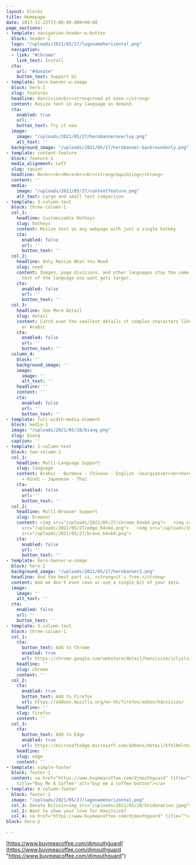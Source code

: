 ```yaml
---
layout: blocks
title: Homepage
date: 2017-11-22T23:00:00.000+00:00
page_sections:
- template: navigation-header-w-button
  block: header-2
  logo: "/uploads/2021/05/27/logonamehorizontal.png"
  navigation:
  - link: "#chrome"
    link_text: Install
  cta:
    url: "#donate"
    button_text: Support Us
- template: hero-banner-w-image
  block: hero-2
  slug: features
  headline: Hanzisize<br><strong>read at ease.</strong>
  content: Resize text in any language on demand.
  cta:
    enabled: true
    url: ''
    button_text: Try it now
  image:
    image: "/uploads/2021/05/27/herobanneroverlay.png"
    alt_text: ''
  background_image: "/uploads/2021/05/27/herobanner-backroundonly.png"
- template: content-feature
  block: feature-1
  media_alignment: Left
  slug: squint
  headline: No<br><br>More<br><br><strong>Squinting</strong>
  content: ''
  media:
    image: "/uploads/2021/05/27/contentfeature.png"
    alt_text: Large and small text comparison
- template: 3-column-text
  block: three-column-1
  col_1:
    headline: Customizable Hotkeys
    slug: hotkeys
    content: Resize text on any webpage with just a single hotkey
    cta:
      enabled: false
      url: ''
      button_text: ''
  col_2:
    headline: Only Resize What You Need
    slug: need
    content: Images, page divisions, and other languages stay the same size. Only
      text of the language you want gets larger.
    cta:
      enabled: false
      url: ''
      button_text: ''
  col_3:
    headline: See More Detail
    slug: detail
    content: Catch even the smallest details of complex characters like those in Chinese
      or Arabic
    cta:
      enabled: false
      url: ''
      button_text: ''
  column_4:
    block: ''
    background_image: ''
    image:
      image: ''
      alt_text: ''
    headline: ''
    content: ''
    cta:
      enabled: false
      url: ''
      button_text: ''
- template: full-width-media-element
  block: media-1
  image: "/uploads/2021/05/28/biang.png"
  slug: biang
  caption: ''
- template: 2-column-text
  block: two-column-1
  col_1:
    headline: Multi-Language Support
    slug: language
    content: Arabic - Burmese - Chinese - English -Georgian<br><br>Korean - Hebrew
      - Hindi - Japanese - Thai
    cta:
      enabled: false
      url: ''
      button_text: ''
  col_2:
    headline: Multi-Browser Support
    slug: browser
    content: <img src="/uploads/2021/05/27/chrome_64x64.png">   <img src="/uploads/2021/05/27/firefox_64x64.png">   <img
      src="/uploads/2021/05/27/edge_64x64.png">   <img src="/uploads/2021/05/27/opera_64x64.png">   <img
      src="/uploads/2021/05/27/brave_64x64.png">
    cta:
      enabled: false
      url: ''
      button_text: ''
- template: hero-banner-w-image
  block: hero-2
  background_image: "/uploads/2021/05/27/herobanner2.png"
  headline: And the best part is, <strong>it's free.</strong>
  content: And we don't even save or use a single bit of your data.
  image:
    image: ''
    alt_text: ''
  cta:
    enabled: false
    url: ''
    button_text: ''
- template: 3-column-text
  block: three-column-1
  col_1:
    cta:
      button_text: Add to Chrome
      enabled: true
      url: https://chrome.google.com/webstore/detail/hanzisize/jcljolcajgicemckjlgndbmoaeoobodk?hl=en
    headline: ''
    slug: chrome
    content: ''
  col_2:
    cta:
      enabled: true
      button_text: Add to Firefox
      url: https://addons.mozilla.org/en-US/firefox/addon/hanzisize/
    headline: ''
    slug: firefox
    content: ''
  col_3:
    cta:
      button_text: Add to Edge
      enabled: true
      url: https://microsoftedge.microsoft.com/addons/detail/kfnlbmlnhaikojdaedhjfbjjfgklblfa
    headline: ''
    slug: edge
    content: ''
- template: simple-footer
  block: footer-1
  content: <a href="https://www.buymeacoffee.com/djmouthguard" title=""><img src="/uploads/2021/05/28/bmc.png"
    title="Buy Me A Coffee" alt="buy me a coffee button"></a>
- template: 4-column-footer
  block: footer-2
  image: "/uploads/2021/05/27/logonamehorizontal.png"
  col_3: Donate Bitcoin<img src="/uploads/2021/05/28/btcdonation.jpeg">
  col_2: Want to show your love for Hanzisize?
  col_4: <a href="https://www.buymeacoffee.com/djmouthguard" title=""><img src="/uploads/2021/05/28/bmc.png"></a>
block: hero-2

---
```


[https://www.buymeacoffee.com/djmouthguard](https://www.buymeacoffee.com/djmouthguard "https://www.buymeacoffee.com/djmouthguard")